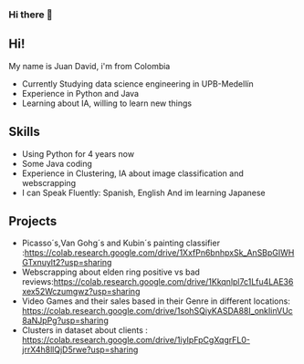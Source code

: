 ### Hi there 👋

## Hi!
My name is Juan David, i'm  from Colombia 

* Currently Studying data science engineering in UPB-Medellín
* Experience in Python and Java
* Learning about IA, willing to learn new things 

## Skills

* Using Python for 4 years now
* Some Java coding
* Experience in Clustering, IA about image classification and webscrapping
* I can Speak Fluently: Spanish, English And im learning Japanese 

## Projects

* Picasso´s,Van Gohg´s and Kubin´s painting classifier :https://colab.research.google.com/drive/1XxfPn6bnhpxSk_AnSBpGIWHGTxnuylt2?usp=sharing
* Webscrapping about elden ring positive vs bad reviews:https://colab.research.google.com/drive/1Kkqnlpl7c1Lfu4LAE36xex52Wczumgwz?usp=sharing
* Video Games and their sales based in their Genre in different locations: https://colab.research.google.com/drive/1sohSQiyKASDA88I_onkIinVUc8aNJpPg?usp=sharing
* Clusters in dataset about clients : https://colab.research.google.com/drive/1iyIpFpCgXqgrFL0-jrrX4h8llQjD5rwe?usp=sharing
